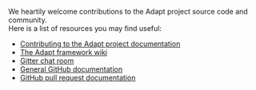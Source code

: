 We heartily welcome contributions to the Adapt project source code and community.  
Here is a list of resources you may find useful:

* [Contributing to the Adapt project documentation](https://github.com/adaptlearning/adapt_framework/wiki/Contributing-to-the-Adapt-Project)
* [The Adapt framework wiki](https://github.com/adaptlearning/adapt_framework/wiki)
* [Gitter chat room](https://gitter.im/adaptlearning/adapt_framework)
* [General GitHub documentation](http://help.github.com/)
* [GitHub pull request documentation](http://help.github.com/send-pull-requests/)

